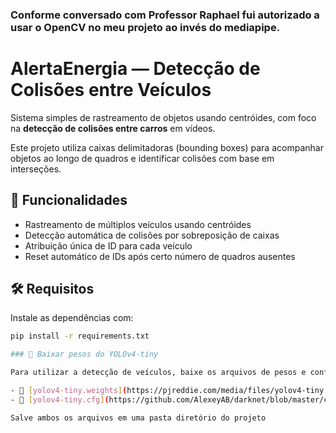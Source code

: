 ### Conforme conversado com Professor Raphael fui autorizado a usar o OpenCV no meu projeto ao invés do mediapipe.

#  AlertaEnergia — Detecção de Colisões entre Veículos 

Sistema simples de rastreamento de objetos usando centróides, com foco na **detecção de colisões entre carros** em vídeos.

Este projeto utiliza caixas delimitadoras (bounding boxes) para acompanhar objetos ao longo de quadros e identificar colisões com base em interseções.

## 📌 Funcionalidades

- Rastreamento de múltiplos veículos usando centróides
- Detecção automática de colisões por sobreposição de caixas
- Atribuição única de ID para cada veículo
- Reset automático de IDs após certo número de quadros ausentes

## 🛠 Requisitos

Instale as dependências com:

```bash
pip install -r requirements.txt

### 🔽 Baixar pesos do YOLOv4-tiny

Para utilizar a detecção de veículos, baixe os arquivos de pesos e configuração do **YOLOv4-tiny**:

- 🔗 [yolov4-tiny.weights](https://pjreddie.com/media/files/yolov4-tiny.weights)
- 🔗 [yolov4-tiny.cfg](https://github.com/AlexeyAB/darknet/blob/master/cfg/yolov4-tiny.cfg)

Salve ambos os arquivos em uma pasta diretório do projeto 

